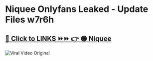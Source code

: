 
 # Niquee Onlyfans Leaked - Update Files w7r6h

## <h2><a href="https://clipsfans.com/Niquee&ref=git">🔗 Click to LINKS ⏩⏩ 👉 🟢 Niquee </a></h2>

<a href="https://clipsfans.com/Niquee&ref=git" rel="nofollow" data-target="animated-image.originalLink"><img src="https://i.ibb.co.com/xMMVF88/686577567.gif" alt="Viral Video Original" style="max-width: 100%; display: inline-block;" data-target="animated-image.originalImage"></a>

